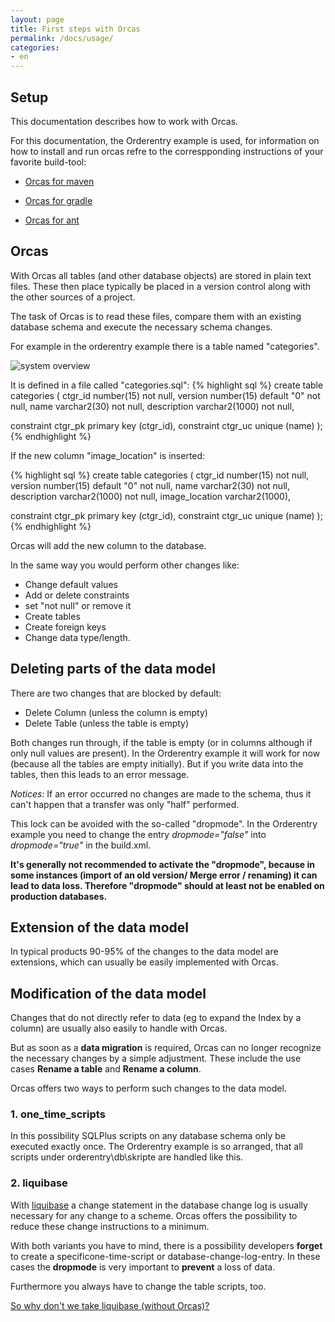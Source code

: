 ```yaml
---
layout: page
title: First steps with Orcas
permalink: /docs/usage/
categories: 
- en
---
```

## Setup

This documentation describes how to work with Orcas. 

For this documentation, the Orderentry example is used, for information on how to install and run orcas refre to the correspponding instructions of your favorite build-tool:

- [Orcas for maven]({{site.baseurl}}/docs/getting-started-maven/)

- [Orcas for gradle]({{site.baseurl}}/docs/getting-started-gradle/)

- [Orcas for ant]({{site.baseurl}}/docs/examples/)

## Orcas

With Orcas all tables (and other database objects) are stored in plain text files. These then place typically be placed in a version control along with the other sources of a project.

The task of Orcas is to read these files, compare them with an existing database schema and execute the necessary schema changes.

For example in the orderentry example there is a table named "categories". 

![system overview]({{site.plantumlbaseurl}}/table_categories_intial.iuml)

It is defined in a file called "categories.sql":
{% highlight sql %}
create table categories
(
  ctgr_id      number(15)                  not null,
  version      number(15)      default "0" not null,
  name         varchar2(30)                not null,
  description  varchar2(1000)              not null,

  constraint ctgr_pk primary key (ctgr_id),
  constraint ctgr_uc unique (name)
);
{% endhighlight %}

If the new column "image_location" is inserted:

{% highlight sql %}
create table categories
(
  ctgr_id        number(15)                  not null,
  version        number(15)      default "0" not null,
  name           varchar2(30)                not null,
  description    varchar2(1000)              not null,
  image_location varchar2(1000),

  constraint ctgr_pk primary key (ctgr_id),
  constraint ctgr_uc unique (name)
);
{% endhighlight %}

Orcas will add the new column to the database.

In the same way you would perform other changes like:

- Change default values
- Add or delete constraints
- set "not null" or remove it
- Create tables
- Create foreign keys
- Change data type/length.

## Deleting parts of the data model

There are two changes that are blocked by default:

- Delete Column (unless the column is empty)
- Delete Table (unless the table is empty)

Both changes run through, if the table is empty (or in columns although if only null values are present). In the Orderentry example it will work for now (because all the tables are empty initially). But if you write data into the tables, then this leads to an error message.

*Notices*: If an error occurred no changes are made to the schema, thus it can't happen that a transfer was only "half" performed.

This lock can be avoided with the so-called "dropmode". In the Orderentry example you need to change the entry *dropmode="false"* into *dropmode="true"* in the build.xml.

**It's generally not recommended to activate the "dropmode", because in some instances (import of an old version/ Merge error / renaming) it can lead to data loss. Therefore "dropmode" should at least not be enabled on production databases.**

## Extension of the data model
In typical products 90-95% of the changes to the data model are extensions, which can usually be easily implemented with Orcas.

## Modification of the data model
Changes that do not directly refer to data (eg to expand the Index by a column) are usually also easily to handle with Orcas.

But as soon as a **data migration** is required, Orcas can no longer recognize the necessary changes by a simple adjustment. These include the use cases **Rename a table** and **Rename a column**.

Orcas offers two ways to perform such changes to the data model.

### 1. one_time_scripts
In this possibility SQLPlus scripts on any database schema only be executed exactly once. The Orderentry example is so arranged, that all scripts under orderentry\db\skripte are handled like this.

### 2. liquibase
With [liquibase](http://www.liquibase.org/) a change statement in the database change log is usually necessary for any change to a scheme. Orcas offers the possibility to reduce  these change instructions to a minimum.

With both variants you have to mind, there is a possibility developers **forget** to create a specificone-time-script or database-change-log-entry. In these cases the **dropmode** is very important to **prevent** a loss of data.

Furthermore you always have to change the table scripts, too.

[So why don't we take liquibase (without Orcas)?]({{site.baseurl}}/docs/liquibase/)
